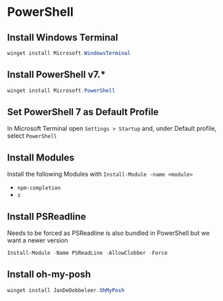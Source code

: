 # PowerShell

## Install Windows Terminal

```powershell
winget install Microsoft.WindowsTerminal
```

## Install **PowerShell v7.***

```powershell
winget install Microsoft.PowerShell
```

## Set PowerShell 7 as Default Profile

In Microsoft Terminal open `Settings > Startup` and, under Default profile, select `PowerShell`

## Install Modules

Install the following Modules with `Install-Module -name <module>`

- `npm-completion`
- `z`

## Install PSReadline

Needs to be forced as PSReadline is also bundled in PowerShell but we want a newer version

```powershell
Install-Module -Name PSReadLine -AllowClobber -Force
```

## Install **oh-my-posh**

```powershell
winget install JanDeDobbeleer.OhMyPosh
```
